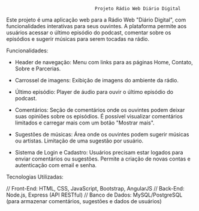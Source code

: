                                      Projeto Rádio Web Diário Digital

Este projeto é uma aplicação web para a Rádio Web "Diário Digital", com funcionalidades interativas para seus ouvintes. A plataforma permite aos usuários acessar o último episódio do podcast, comentar sobre os episódios e sugerir músicas para serem tocadas na rádio.

Funcionalidades:

- Header de navegação: Menu com links para as páginas Home, Contato, Sobre e Parcerias.

- Carrossel de imagens: Exibição de imagens do ambiente da rádio.

- Último episódio: Player de áudio para ouvir o último episódio do podcast.

- Comentários: Seção de comentários onde os ouvintes podem deixar suas opiniões sobre os episódios. É possível visualizar comentários limitados e carregar mais com um botão "Mostrar mais".

- Sugestões de músicas: Área onde os ouvintes podem sugerir músicas ou artistas. Limitação de uma sugestão por usuário.

- Sistema de Login e Cadastro: Usuários precisam estar logados para enviar comentários ou sugestões. Permite a criação de novas contas e autenticação com email e senha.

Tecnologias Utilizadas:

// Front-End: HTML, CSS, JavaScript, Bootstrap, AngularJS
// Back-End: Node.js, Express (API RESTful)
// Banco de Dados: MySQL/PostgreSQL (para armazenar comentários, sugestões e dados de usuários)